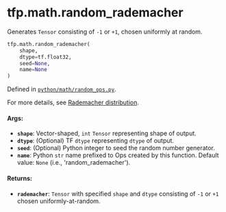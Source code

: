 <div itemscope itemtype="http://developers.google.com/ReferenceObject">
<meta itemprop="name" content="tfp.math.random_rademacher" />
<meta itemprop="path" content="Stable" />
</div>

# tfp.math.random_rademacher

Generates `Tensor` consisting of `-1` or `+1`, chosen uniformly at random.

``` python
tfp.math.random_rademacher(
    shape,
    dtype=tf.float32,
    seed=None,
    name=None
)
```



Defined in [`python/math/random_ops.py`](https://github.com/tensorflow/probability/tree/master/tensorflow_probability/python/math/random_ops.py).

<!-- Placeholder for "Used in" -->

For more details, see [Rademacher distribution](
https://en.wikipedia.org/wiki/Rademacher_distribution).

#### Args:

* <b>`shape`</b>: Vector-shaped, `int` `Tensor` representing shape of output.
* <b>`dtype`</b>: (Optional) TF `dtype` representing `dtype` of output.
* <b>`seed`</b>: (Optional) Python integer to seed the random number generator.
* <b>`name`</b>: Python `str` name prefixed to Ops created by this function.
  Default value: `None` (i.e., 'random_rademacher').


#### Returns:

* <b>`rademacher`</b>: `Tensor` with specified `shape` and `dtype` consisting of `-1`
  or `+1` chosen uniformly-at-random.